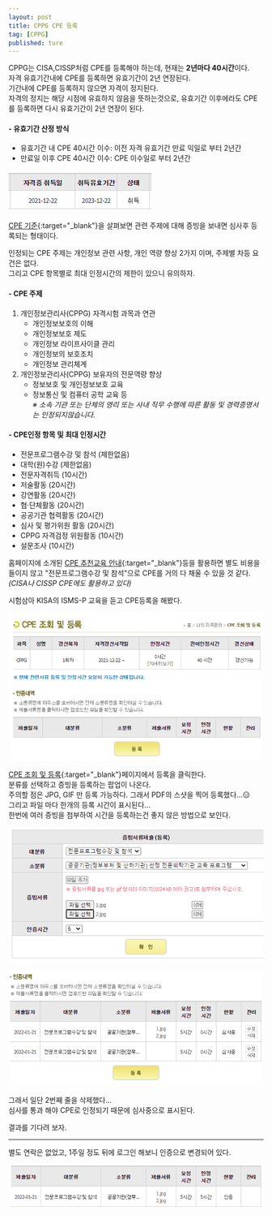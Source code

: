 ```yaml
---
layout: post
title: CPPG CPE 등록
tag: [CPPG]
published: ture
---
```



CPPG는 CISA,CISSP처럼 CPE를 등록해야 하는데, 현재는 **2년마다 40시간**이다.  
자격 유효기간내에 CPE를 등록하면 유효기간이 2년 연장된다.  
기간내에 CPE를 등록하지 않으면 자격이 정지된다.  
자격의 정지는 해당 시점에 유효하지 않음을 뜻하는것으로, 유효기간 이후에라도 CPE를 등록하면 다시 유효기간이 2년 연장이 된다.  

#### - 유효기간 산정 방식
- 유효기간 내 CPE 40시간 이수: 이전 자격 유효기간 만료 익일로 부터 2년간
- 만료일 이후 CPE 40시간 이수: CPE 이수일로 부터 2년간

![](../../img/2022-01-21-Report%20CPE%20for%20CPPG/2022-01-21-17-29-00.png)  

  

[CPE 기준](https://cpptest.or.kr/html/cpe/cpe2.php){:target="_blank"}을 살펴보면 관련 주제에 대해 증빙을 보내면 심사후 등록되는 형태이다.  

인정되는 CPE 주제는 개인정보 관련 사항, 개인 역량 향상 2가지 이며, 주제별 차등 요건은 없다.  
그리고 CPE 항목별로 최대 인정시간의 제한이 있으니 유의하자.  

#### - CPE 주제 
1. 개인정보관리사(CPPG) 자격시험 과목과 연관
   - 개인정보보호의 이해
   - 개인정보보호 제도
   - 개인정보 라이프사이클 관리
   - 개인정보의 보호조치
   - 개인정보 관리체계
2. 개인정보관리사(CPPG) 보유자의 전문역량 향상
   - 정보보호 및 개인정보보호 교육
   - 정보통신 및 컴퓨터 공학 교육 등  
     _※ 소속 기관 또는 단체의 영리 또는 사내 직무 수행에 따른 활동 및 경력증명서는 인정되지않습니다._

#### - CPE인정 항목 및 최대 인정시간
- 전문프로그램수강 및 참석 (제한없음)
- 대학(원)수강 (제한없음)
- 전문자격취득 (10시간)
- 저술활동 (20시간)
- 강연활동 (20시간)
- 협·단체활동 (20시간)
- 공공기관 협력활동 (20시간)
- 심사 및 평가위원 활동 (20시간)
- CPPG 자격검정 위원활동 (10시간)
- 설문조사 (10시간)  

홈페이지에 소개된 [CPE 추천교육 안내](https://cpptest.or.kr/html/cpe/cpe4.php){:target="_blank"}등을 활용하면 별도 비용을 들이지 않고 "전문프로그램수강 및 참석"으로 CPE를 거의 다 채울 수 있을 것 같다.  
_(CISA나 CISSP CPE에도 활용하고 있다)_

시험삼아 KISA의 ISMS-P 교육을 듣고 CPE등록을 해봤다.  

![](../../img/2022-01-21-Report%20CPE%20for%20CPPG/2022-01-21-17-15-36.png)  

[CPE 조회 및 등록](https://cpptest.or.kr/html/cpe/cpe3.php){:target="_blank"}페이지에서 등록을 클릭한다.  
분류를 선택하고 증빙을 등록하는 팝업이 나온다.  
주의할 점은 JPG, GIF 만 등록 가능하다. 그래서 PDF의 스샷을 찍어 등록했다...😑  
그리고 파일 마다 한개의 등록 시간이 표시된다...  
한번에 여러 증빙을 첨부하여 시간을 등록하는건 좋지 않은 방법으로 보인다.  

![](../../img/2022-01-21-Report%20CPE%20for%20CPPG/2022-01-21-17-53-45.png)

![](../../img/2022-01-21-Report%20CPE%20for%20CPPG/2022-01-21-17-54-36.png)

그래서 일단 2번째 줄을 삭제했다...  
심사를 통과 해야 CPE로 인정되기 때문에 심사중으로 표시된다.

결과를 기다려 보자.

----

별도 연락은 없었고, 1주일 정도 뒤에 로그인 해보니 인증으로 변경되어 있다.  

![](../../img/2022-01-21-Report%20CPE%20for%20CPPG/2022-02-04-13-04-49.png)



